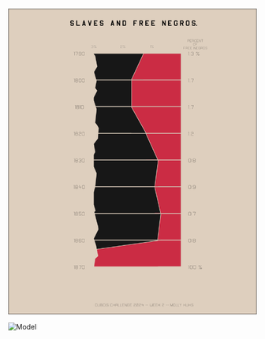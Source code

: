 ![Model](https://github.com/makuhs/DuboisChallenge/blob/main/2024/Week02/week2.png)

![Model](https://github.com/makuhs/DuboisChallenge/blob/main/Week02/2024/week2_sidebyside.png) 
